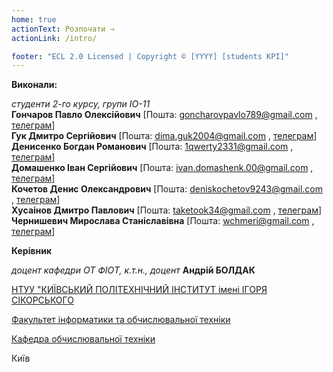 ```yaml
---
home: true
actionText: Розпочати →
actionLink: /intro/

footer: "ECL 2.0 Licensed | Copyright © [YYYY] [students KPI]"
---
```



**Виконали:** 

*студенти 2-го курсу, групи ІО-11*<br>
<span padding-right:5em></span> **Гончаров Павло Олексійович** [Пошта: goncharovpavlo789@gmail.com , <a href="https://t.me/Squfig">телеграм</a>]<br>
<span padding-right:5em></span> **Гук Дмитро Сергійович** [Пошта: dima.guk2004@gmail.com , <a href = "https://t.me/Reiny21">телеграм</a>]<br>
<span padding-right:5em></span> **Денисенко Богдан Романович** [Пошта: 1qwerty2331@gmail.com , <a href = "https://t.me/lnn0q">телеграм</a>]<br>
<span padding-right:5em></span> **Домашенко Іван Сергійович** [Пошта: ivan.domashenk.00@gmail.com , <a href = "https://t.me/pinaef">телеграм</a>]<br>
<span padding-right:5em></span> **Кочетов Денис Олександрович** [Пошта: deniskochetov9243@gmail.com , <a href = "https://t.me/denkoch">телеграм</a>]<br>
<span padding-right:5em></span> **Хусаінов Дмитро Павлович** [Пошта: taketook34@gmail.com , <a href = "https://t.me/Take_Took">телеграм</a>]<br>
<span padding-right:5em></span> **Чернишевич Мирослава Станіславівна** [Пошта: wchmeri@gmail.com , <a href = "https://t.me/Veritate3">телеграм</a>]<br>


**Керівник**

*доцент кафедри ОТ ФІОТ, к.т.н., доцент*<span padding-right:5em></span> **Андрій БОЛДАК** 

[НТУУ "КИЇВСЬКИЙ ПОЛІТЕХНІЧНИЙ ІНСТИТУТ імені ІГОРЯ СІКОРСЬКОГО](https://kpi.ua/)

[Факультет інформатики та обчислювальної техніки](https://fiot.kpi.ua/)

[Кафедра обчислювальної техніки](https://comsys.kpi.ua/)

Київ
